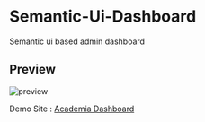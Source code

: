 # Semantic-Ui-Dashboard
Semantic ui based admin dashboard 
 
  ## Preview
  ![preview](https://user-images.githubusercontent.com/47374969/82700248-7f0f3b00-9c76-11ea-8ddd-81cf1b3bae0b.gif)

  Demo Site : [Academia Dashboard](https://academiadashboard.000webhostapp.com/index.html)

